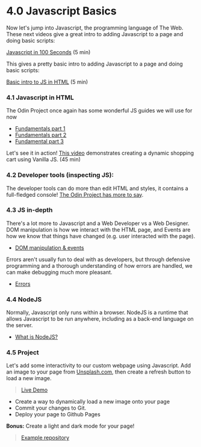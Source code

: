 # 4.0 Javascript Basics

Now let's jump into Javascript, the programming language of The Web. These next videos give a great intro to adding Javascript to a page and doing basic scripts:

[Javascript in 100 Seconds](https://www.youtube.com/watch?v=DHjqpvDnNGE) (5 min)



This gives a pretty basic intro to adding Javascript to a page and doing basic scripts:

[Basic intro to JS in HTML](https://www.youtube.com/watch?v=oaj-uD-bGIY\)) (5 min)

### 4.1 Javascript in HTML

The Odin Project once again has some wonderful JS guides we will use for now

* [Fundamentals part 1](https://www.theodinproject.com/lessons/foundations-fundamentals-part-1)&#x20;
* [Fundamentals part 2](https://www.theodinproject.com/lessons/foundations-fundamentals-part-2)
* [Fundamental part 3](https://www.theodinproject.com/lessons/foundations-fundamentals-part-3)

Let's see it in action! [This video](https://www.youtube.com/watch?v=YeFzkC2awTM) demonstrates creating a dynamic shopping cart using Vanilla JS. (45 min)

### 4.2 Developer tools (inspecting JS):

The developer tools can do more than edit HTML and styles, it contains a full-fledged console! [The Odin Project has more to say](https://www.theodinproject.com/lessons/foundations-javascript-developer-tools).

### 4.3 JS in-depth

There's a lot more to Javascript and a Web Developer vs a Web Designer. DOM manipulation is how we interact with the HTML page, and Events are how we know that things have changed (e.g. user interacted with the page).

* [DOM manipulation & events](https://www.theodinproject.com/lessons/foundations-dom-manipulation-and-events)

Errors aren't usually fun to deal with as developers, but through defensive programming and a thorough understanding of how errors are handled, we can make debugging much more pleasant.

* [Errors](https://www.theodinproject.com/lessons/foundations-understanding-errors)

### 4.4 NodeJS

Normally, Javascript only runs within a browser. NodeJS is a runtime that allows Javascript to be run anywhere, including as a back-end language on the server.

* [What is NodeJS?](https://www.theodinproject.com/lessons/nodejs-introduction-what-is-nodejs)

### 4.5 Project

Let's add some interactivity to our custom webpage using Javascript. Add an image to your page from [Unsplash.com](https://unsplash.com), then create a refresh button to load a new image.

> [Live Demo](https://aam-institute.github.io/project-003/)

* Create a way to dynamically load a new image onto your page
* Commit your changes to Git.
* Deploy your page to Github Pages

**Bonus:** Create a light and dark mode for your page!

> [Example repository](https://github.com/AAM-Institute/project-003)
